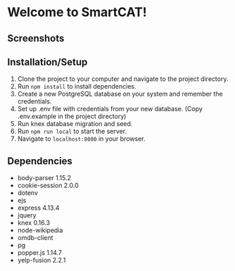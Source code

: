 # Welcome to SmartCAT!

## Screenshots

## Installation/Setup
1. Clone the project to your computer and navigate to the project directory.
2. Run `npm install` to install dependencies.
3. Create a new PostgreSQL database on your system and remember the credentials.
4. Set up .env file with credentials from your new database. (Copy .env.example in the project directory)
5. Run knex database migration and seed.
6. Run `npm run local` to start the server.
7. Navigate to `localhost:8080` in your browser.

## Dependencies
- body-parser 1.15.2
- cookie-session 2.0.0
- dotenv
- ejs
- express 4.13.4
- jquery
- knex 0.16.3
- node-wikipedia
- omdb-client
- pg
- popper.js 1.14.7
- yelp-fusion 2.2.1
